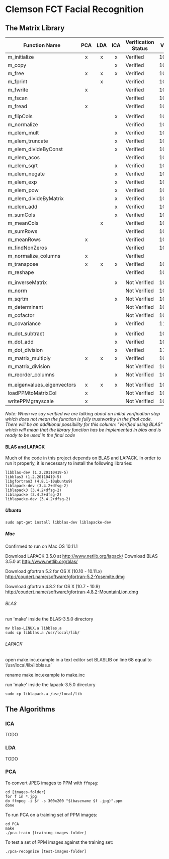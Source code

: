 # Clemson FCT Facial Recognition

## The Matrix Library

Function Name              | PCA | LDA | ICA | Verification Status | Verify Date | Member
---                        |:---:|:---:|:---:|---                  |---          |---       
m_initialize               |  x  |  x  |  x  | Verified            | 10/21/15    | Taylor
m_copy                     |     |     |  x  | Verified            | 10/21/15    | Taylor
m_free                     |  x  |  x  |  x  | Verified            | 10/21/15    | Taylor
m_fprint                   |     |  x  |     | Verified            | 10/21/15    | Taylor
m_fwrite                   |  x  |     |     | Verified            | 10/21/15    | Taylor
m_fscan                    |     |     |     | Verified            | 10/21/15    | Taylor
m_fread                    |  x  |     |     | Verified            | 10/21/15    | Taylor
                           |     |     |     |                     |             |
m_flipCols                 |     |     |  x  | Verified            | 10/02/15    | James
m_normalize                |     |     |     | Verified            | 10/02/2015  | James
m_elem_mult                |     |     |  x  | Verified            | 10/02/2015  | James
m_elem_truncate            |     |     |  x  | Verified            | 10/02/2015  | James
m_elem_divideByConst       |     |     |  x  | Verified            | 10/02/2015  | James
m_elem_acos                |     |     |     | Verified            | 10/02/2015  | James
m_elem_sqrt                |     |     |  x  | Verified            | 10/02/2015  | James
m_elem_negate              |     |     |  x  | Verified            | 10/02/2015  | James
m_elem_exp                 |     |     |  x  | Verified            | 10/02/2015  | James
m_elem_pow                 |     |     |  x  | Verified            | 10/02/2015  | James
m_elem_divideByMatrix      |     |     |  x  | Verified            | 10/02/2015  | James
m_elem_add                 |     |     |  x  | Verified            | 10/02/2015  | James
m_sumCols                  |     |     |  x  | Verified            | 10/02/2015  | James
m_meanCols                 |     |  x  |     | Verified            | 10/02/2015  | James
m_sumRows                  |     |     |     | Verified            | 10/02/2015  | James
m_meanRows                 |  x  |     |     | Verified            | 10/06/2015  | James
m_findNonZeros             |     |     |     | Verified            | 10/06/2015  | James
m_normalize_columns        |  x  |     |     | Verified            |             |
m_transpose                |  x  |  x  |  x  | Verified            | 10/06/2015  | James
m_reshape                  |     |     |     | Verified            | 10/06/2015  | James
                           |     |     |     |                     |             |
m_inverseMatrix            |     |     |  x  | Not Verified        | 10/07/15    | Miller
m_norm                     |     |     |     | Not Verified        | 10/07/15    | Miller
m_sqrtm                    |     |     |  x  | Not Verified        | 10/07/15    | Miller
m_determinant              |     |     |     | Not Verified        | 10/07/15    | Miller
m_cofactor                 |     |     |     | Not Verified        | 10/07/15    | Miller
m_covariance               |     |     |  x  | Verified            | 11/05/15    | Greg
                           |     |     |     |                     |             |
m_dot_subtract             |     |     |  x  | Verified            | 10/21/15    | Taylor
m_dot_add                  |     |     |  x  | Verified            | 10/21/15    | Taylor
m_dot_division             |     |     |  x  | Verified            | 11/03/15    | Greg
m_matrix_multiply          |  x  |  x  |  x  | Verified            | 10/21/15    | Taylor
m_matrix_division          |     |     |     | Not Verified        | 10/21/15    | Taylor
m_reorder_columns          |     |     |  x  | Not Verified        | 10/21/15    | Taylor
                           |     |     |     |                     |             |
m_eigenvalues_eigenvectors |  x  |  x  |  x  | Not Verified        | 10/22/15    | Colin
loadPPMtoMatrixCol         |  x  |     |     | Not Verified        | 10/22/15    | Colin
writePPMgrayscale          |  x  |     |     | Not Verified        | 10/22/15    | Colin

_Note: When we say verified we are talking about an initial verification step which does not mean the function is fully trustworthy in the final code. There will be an additional possibility for this column: "Verified using BLAS" which will mean that the library function has be implemented in blas and is ready to be used in the final code_

#### BLAS and LAPACK

Much of the code in this project depends on BLAS and LAPACK. In order to run it properly, it is necessary to install the following libraries:

    libblas-dev (1.2.20110419-5)
    libblas3 (1.2.20110419-5)
    libgfortran3 (4.8.1-10ubuntu9)
    liblapack-dev (3.4.2+dfsg-2)
    liblapack3 (3.4.2+dfsg-2)
    liblapacke (3.4.2+dfsg-2)
    liblapacke-dev (3.4.2+dfsg-2)

##### Ubuntu

    sudo apt-get install libblas-dev liblapacke-dev

##### Mac

Confirmed to run on Mac OS 10.11.1

Download LAPACK 3.5.0 at http://www.netlib.org/lapack/
Download BLAS 3.5.0 at http://www.netlib.org/blas/

Download gfortran 5.2 for OS X (10.10 - 10.11.x)
http://coudert.name/software/gfortran-5.2-Yosemite.dmg

Download gfortran 4.8.2 for OS X (10.7 - 10.9)
http://coudert.name/software/gfortran-4.8.2-MountainLion.dmg

###### BLAS

run 'make' inside the BLAS-3.5.0 directory

    mv blas-LINUX.a libblas.a
    sudo cp libblas.a /usr/local/lib/

###### LAPACK

open make.inc.example in a text editor
set BLASLIB on line 68 equal to ‘/usr/local/lib/libblas.a’

rename make.inc.example to make.inc

run 'make' inside the lapack-3.5.0 directory

    sudo cp liblapack.a /usr/local/lib

## The Algorithms

### ICA

TODO

### LDA

TODO

### PCA

To convert JPEG images to PPM with `ffmpeg`:

    cd [images-folder]
    for f in *.jpg
    do ffmpeg -i $f -s 300x200 "$(basename $f .jpg)".ppm
    done

To run PCA on a training set of PPM images:

    cd PCA
    make
    ./pca-train [training-images-folder]

To test a set of PPM images against the training set:

    ./pca-recognize [test-images-folder]
